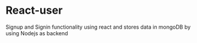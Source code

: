 # React-user
Signup and Signin functionality using react and stores data in mongoDB by using Nodejs as backend

